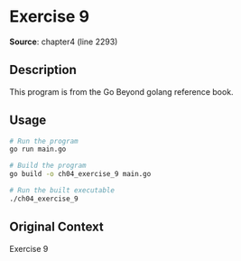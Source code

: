 # Exercise 9

**Source**: chapter4 (line 2293)

## Description

This program is from the Go Beyond golang reference book.

## Usage

```bash
# Run the program
go run main.go

# Build the program
go build -o ch04_exercise_9 main.go

# Run the built executable
./ch04_exercise_9
```

## Original Context

Exercise 9
